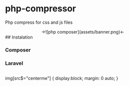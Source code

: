 

# php-compressor
Php compress for css and js files
<center>
->![php composer](assets/banner.png)<-
</center>
## Instalation

### Composer

### Laravel

```php


```


img[src$="centerme"] {
  display:block;
  margin: 0 auto;
}